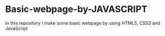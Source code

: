 # Basic-webpage-by-JAVASCRIPT
In this repository I make some basic webpage by using HTML5, CSS3 and JavaScript
